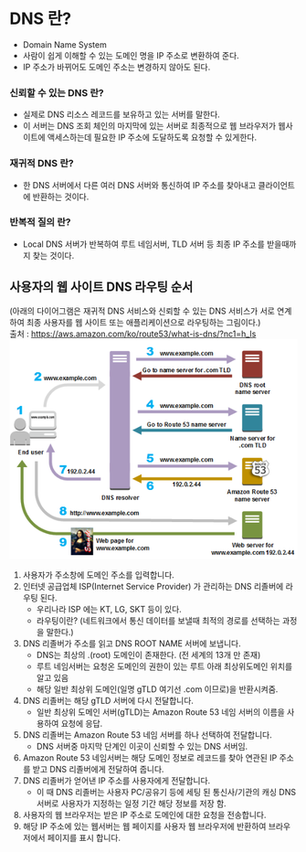 # DNS 란?
* Domain Name System
* 사람이 쉽게 이해할 수 있는 도메인 명을 IP 주소로 변환하여 준다.
* IP 주소가 바뀌어도 도메인 주소는 변경하지 않아도 된다.

### 신뢰할 수 있는 DNS 란?
  + 실제로 DNS 리소스 레코드를 보유하고 있는 서버를 말한다.
  + 이 서버는 DNS 조회 체인의 마지막에 있는 서버로 최종적으로 웹 브라우저가 웹사이트에 액세스하는데 필요한 IP 주소에 도달하도록 요청할 수 있게한다.
### 재귀적 DNS 란?
   + 한 DNS 서버에서 다른 여러 DNS 서버와 통신하여 IP 주소를 찾아내고 클라이언트에 반환하는 것이다.
### 반복적 질의 란?
   + Local DNS 서버가 반복하여 루트 네임서버, TLD 서버 등 최종 IP 주소를 받을때까지 찾는 것이다.

## 사용자의 웹 사이트 DNS 라우팅 순서
(아래의 다이어그램은 재귀적 DNS 서비스와 신뢰할 수 있는 DNS 서비스가 서로 연계하여 최종 사용자를 웹 사이트 또는 애플리케이션으로 라우팅하는 그림이다.)<br/>
출처 : https://aws.amazon.com/ko/route53/what-is-dns/?nc1=h_ls
![img.png](img.png)

1. 사용자가 주소창에 도메인 주소를 입력합니다.
2. 인터넷 공급업체 ISP(Internet Service Provider) 가 관리하는 DNS 리졸버에 라우팅 된다.
   + 우리나라 ISP 에는 KT, LG, SKT 등이 있다.
   + 라우팅이란? (네트워크에서 통신 데이터를 보낼때 최적의 경로를 선택하는 과정을 말한다.)
3. DNS 리졸버가 주소를 읽고 DNS ROOT NAME 서버에 보냅니다.
   + DNS는 최상의 .(root) 도메인이 존재한다. (전 세계의 13개 만 존재)
   + 루트 네임서버는 요청온 도메인의 권한이 있는 루트 아래 최상위도메인 위치를 알고 있음
   + 해당 일반 최상위 도메인(일명 gTLD 여기선 .com 이므로)을 반환시켜줌.
4. DNS 리졸버는 해당 gTLD 서버에 다시 전달합니다.
   + 일반 최상위 도메인 서버(gTLD)는 Amazon Route 53 네임 서버의 이름을 사용하여 요청에 응답.
5. DNS 리졸버는 Amazon Route 53 네임 서버를 하나 선택하여 전달합니다.
   + DNS 서버중 마지막 단계인 이곳이 신뢰할 수 있는 DNS 서버임.
6. Amazon Route 53 네임서버는 해당 도메인 정보로 레코드를 찾아 연관된 IP 주소를 받고 DNS 리졸버에게 전달하여 줍니다.
7. DNS 리졸버가 얻어낸 IP 주소를 사용자에게 전달합니다.
   + 이 때 DNS 리졸버는 사용자 PC/공유기 등에 세팅 된 통신사/기관의 캐싱 DNS 서버로 사용자가 지정하는 일정 기간 해당 정보를 저장 함.
8. 사용자의 웹 브라우저는 받은 IP 주소로 도메인에 대한 요청을 전송합니다.
9. 해당 IP 주소에 있는 웹서버는 웹 페이지를 사용자 웹 브라우저에 반환하여 브라우저에서 페이지를 표시 합니다.